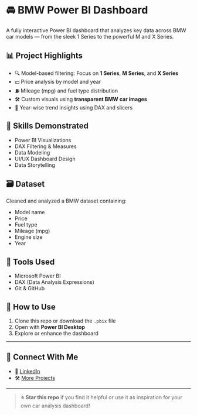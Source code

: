 # 🚘 BMW Power BI Dashboard

A fully interactive Power BI dashboard that analyzes key data across BMW car models — from the sleek 1 Series to the powerful M and X Series.

## 📊 Project Highlights

- 🔍 Model-based filtering: Focus on **1 Series**, **M Series**, and **X Series**
- 💵 Price analysis by model and year
- ⛽ Mileage (mpg) and fuel type distribution
- 🛠️ Custom visuals using **transparent BMW car images**
- 📅 Year-wise trend insights using DAX and slicers

## 🧠 Skills Demonstrated

- Power BI Visualizations
- DAX Filtering & Measures
- Data Modeling
- UI/UX Dashboard Design
- Data Storytelling

## 🗃️ Dataset

Cleaned and analyzed a BMW dataset containing:
- Model name
- Price
- Fuel type
- Mileage (mpg)
- Engine size
- Year

## 🧰 Tools Used

- Microsoft Power BI
- DAX (Data Analysis Expressions)
- Git & GitHub

## 🚀 How to Use

1. Clone this repo or download the `.pbix` file
2. Open with **Power BI Desktop**
3. Explore or enhance the dashboard

---

## 🤝 Connect With Me

- 🔗 [LinkedIn](https://www.linkedin.com/in/robin-3b721b34a)
- 🛠️ [More Projects](https://github.com/your-username)

---

> **⭐ Star this repo** if you find it helpful or use it as inspiration for your own car analysis dashboard!
